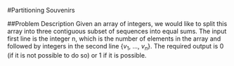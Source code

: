 #Partitioning Souvenirs 

##Problem Description 
Given an array of integers, we would like to split this array into three contiguous subset of sequences into equal sums. The input first line is the integer n, which is the number of elements in the array and followed by integers in the second line {$v_1$, ..., $v_n$}. The required output is 0 (if it is not possible to do so) or 1 if it is possible. 

### 